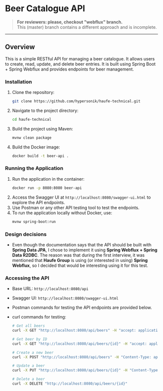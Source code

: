 # Beer Catalogue API

> **For reviewers: please, checkout "webflux" branch.**  
> This (master) branch contains a different approach and is incomplete.

---

## Overview
This is a simple RESTful API for managing a beer catalogue. It allows users to create, read, update, and delete beer entries.
It is built using Spring Boot + Spring Webflux and provides endpoints for beer management.

### Installation
1. Clone the repository:
    ```bash
    git clone https://github.com/hypersonik/haufe-technical.git
    ```
2. Navigate to the project directory:
    ```bash
    cd haufe-technical
    ```
3. Build the project using Maven:
    ```bash
    mvnw clean package
    ```
4. Build the Docker image:
    ```bash
    docker build -t beer-api .
    ```
   
### Running the Application
1. Run the application in the container:
    ```bash
    docker run -p 8080:8080 beer-api
    ```
2. Access the Swagger UI at `http://localhost:8080/swagger-ui.html` to explore the API endpoints.
3. Use Postman or any other API testing tool to test the endpoints.
4. To run the application locally without Docker, use:
    ```bash
    mvnw spring-boot:run
    ```

### Design decisions

- Even though the documentation says that the API should be built with **Spring Data JPA**, I chose to implement it using **Spring Webflux + Spring Data R2DBC**.
  The reason was that during the first interview, it was mentioned that **Haufe Group** is using (or interested in using) **Spring Webflux**, so I decided that would be interesting using it for this test.

### Accessing the API
- Base URL: `http://localhost:8080/api`
- Swagger UI: `http://localhost:8080/swagger-ui.html`
- Postman commands for testing the API endpoints are provided below.

- curl commands for testing:
    ```bash
    # Get all beers
    curl -X GET "http://localhost:8080/api/beers" -H "accept: application/json"

    # Get beer by ID
    curl -X GET "http://localhost:8080/api/beers/{id}" -H "accept: application/json"

    # Create a new beer
    curl -X POST "http://localhost:8080/api/beers" -H "Content-Type: application/json" -d '{"name": "Beer Name", "manufacturerId": 1}'

    # Update a beer
    curl -X PUT "http://localhost:8080/api/beers/{id}" -H "Content-Type: application/json" -d '{"name": "Updated Beer Name"}'

    # Delete a beer
    curl -X DELETE "http://localhost:8080/api/beers/{id}"
    ```
